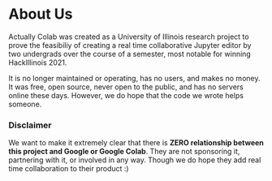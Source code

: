 # About Us

Actually Colab was created as a University of Illinois research project to prove the feasibiliy of creating a real time collaborative Jupyter editor by two undergrads over the course of a semester, most notable for winning HackIllinois 2021.

It is no longer maintained or operating, has no users, and makes no money. It was free, open source, never open to the public, and has no servers online these days. However, we do hope that the code we wrote helps someone.

### Disclaimer

We want to make it extremely clear that there is **ZERO relationship between this project and Google or Google Colab**. They are not sponsoring it, partnering with it, or involved in any way. Though we do hope they add real time collaboration to their product :)
